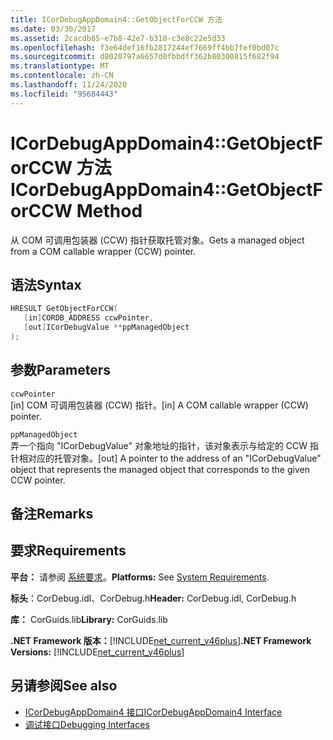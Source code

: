 ```yaml
---
title: ICorDebugAppDomain4::GetObjectForCCW 方法
ms.date: 03/30/2017
ms.assetid: 2cacdb85-e7b8-42e7-b310-c3e8c22e5d33
ms.openlocfilehash: f3e64def16fb2817244ef7669ff4bb7fef0bd07c
ms.sourcegitcommit: d8020797a6657d0fbbdff362b80300815f682f94
ms.translationtype: MT
ms.contentlocale: zh-CN
ms.lasthandoff: 11/24/2020
ms.locfileid: "95684443"
---
```

# <a name="icordebugappdomain4getobjectforccw-method"></a><span data-ttu-id="2e037-102">ICorDebugAppDomain4::GetObjectForCCW 方法</span><span class="sxs-lookup"><span data-stu-id="2e037-102">ICorDebugAppDomain4::GetObjectForCCW Method</span></span>

<span data-ttu-id="2e037-103">从 COM 可调用包装器 (CCW) 指针获取托管对象。</span><span class="sxs-lookup"><span data-stu-id="2e037-103">Gets a managed object from a COM callable wrapper (CCW) pointer.</span></span>  
  
## <a name="syntax"></a><span data-ttu-id="2e037-104">语法</span><span class="sxs-lookup"><span data-stu-id="2e037-104">Syntax</span></span>  
  
```cpp  
HRESULT GetObjectForCCW(  
   [in]CORDB_ADDRESS ccwPointer,
   [out]ICorDebugValue **ppManagedObject  
);  
```  
  
## <a name="parameters"></a><span data-ttu-id="2e037-105">参数</span><span class="sxs-lookup"><span data-stu-id="2e037-105">Parameters</span></span>  

 `ccwPointer`  
 <span data-ttu-id="2e037-106">[in] COM 可调用包装器 (CCW) 指针。</span><span class="sxs-lookup"><span data-stu-id="2e037-106">[in] A COM callable wrapper (CCW) pointer.</span></span>  
  
 `ppManagedObject`  
 <span data-ttu-id="2e037-107">弄一个指向 "ICorDebugValue" 对象地址的指针，该对象表示与给定的 CCW 指针相对应的托管对象。</span><span class="sxs-lookup"><span data-stu-id="2e037-107">[out] A pointer to the address of an "ICorDebugValue" object that represents the managed object that corresponds to the given CCW pointer.</span></span>  
  
## <a name="remarks"></a><span data-ttu-id="2e037-108">备注</span><span class="sxs-lookup"><span data-stu-id="2e037-108">Remarks</span></span>  
  
## <a name="requirements"></a><span data-ttu-id="2e037-109">要求</span><span class="sxs-lookup"><span data-stu-id="2e037-109">Requirements</span></span>  

 <span data-ttu-id="2e037-110">**平台：** 请参阅 [系统要求](../../get-started/system-requirements.md)。</span><span class="sxs-lookup"><span data-stu-id="2e037-110">**Platforms:** See [System Requirements](../../get-started/system-requirements.md).</span></span>  
  
 <span data-ttu-id="2e037-111">**标头**：CorDebug.idl、CorDebug.h</span><span class="sxs-lookup"><span data-stu-id="2e037-111">**Header:** CorDebug.idl, CorDebug.h</span></span>  
  
 <span data-ttu-id="2e037-112">**库：** CorGuids.lib</span><span class="sxs-lookup"><span data-stu-id="2e037-112">**Library:** CorGuids.lib</span></span>  
  
 <span data-ttu-id="2e037-113">**.NET Framework 版本：**[!INCLUDE[net_current_v46plus](../../../../includes/net-current-v46plus-md.md)]</span><span class="sxs-lookup"><span data-stu-id="2e037-113">**.NET Framework Versions:** [!INCLUDE[net_current_v46plus](../../../../includes/net-current-v46plus-md.md)]</span></span>  
  
## <a name="see-also"></a><span data-ttu-id="2e037-114">另请参阅</span><span class="sxs-lookup"><span data-stu-id="2e037-114">See also</span></span>

- [<span data-ttu-id="2e037-115">ICorDebugAppDomain4 接口</span><span class="sxs-lookup"><span data-stu-id="2e037-115">ICorDebugAppDomain4 Interface</span></span>](icordebugappdomain4-interface.md)
- [<span data-ttu-id="2e037-116">调试接口</span><span class="sxs-lookup"><span data-stu-id="2e037-116">Debugging Interfaces</span></span>](debugging-interfaces.md)

